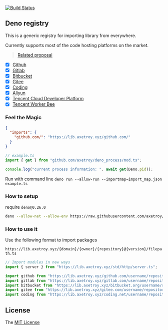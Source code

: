 [![Build Status](https://github.com/axetroy/registry/workflows/test/badge.svg)](https://github.com/axetroy/registry/actions)

## Deno registry

This is a generic registry for importing library from everywhere.

Currently supports most of the code hosting platforms on the market.

> [Related proposal](https://github.com/denoland/registry/issues/117)

- [x] [Github](https://github.com)
- [x] [Gitlab](https://gitlab.com)
- [x] [Bitbucket](https://bitbucket.org)
- [x] [Gitee](https://gitee.com)
- [x] [Coding](https://coding.net)
- [x] [Aliyun](https://code.aliyun.com)
- [x] [Tencent Cloud Developer Platform](https://dev.tencent.com)
- [x] [Tencent Worker Bee](https://git.code.tencent.com)

### Feel the Magic

```json
{
  "imports": {
    "github.com/": "https://lib.axetroy.xyz/github.com/"
  }
}
```

```ts
// example.ts
import { get } from "github.com/axetroy/deno_process/mod.ts";

console.log("current process information: ", await get(Deno.pid));
```

Run with command line `deno run --allow-run --importmap=import_map.json example.ts`

### How to setup

require `deno@0.26.0`

```bash
deno --allow-net --allow-env https://raw.githubusercontent.com/axetroy/registry/master/server.ts
```

### How to use it

Use the following format to import packages

`https://lib.axetroy.xyz/{domain}/{owner}/{repository}@{version}/filepath.ts`

```typescript
// Import modules in new ways
import { server } from "https://lib.axetroy.xyz/std/http/server.ts";

import github from "https://lib.axetroy.xyz/github.com/username/repository/mod.ts";
import gitlab from "https://lib.axetroy.xyz/gitlab.com/username/repository/mod.ts";
import bitbucket from "https://lib.axetroy.xyz/bitbucket.org/username/repository/mod.ts";
import gitee from "https://lib.axetroy.xyz/gitee.com/username/repository/mod.ts";
import coding from "https://lib.axetroy.xyz/coding.net/username/repository/mod.ts";
```

## License

The [MIT License](LICENSE)

